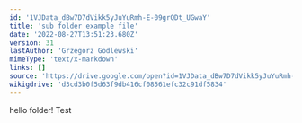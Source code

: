 ```yaml
---
id: '1VJData_dBw7D7dVikk5yJuYuRmh-E-09grQDt_UGwaY'
title: 'sub folder example file'
date: '2022-08-27T13:51:23.680Z'
version: 31
lastAuthor: 'Grzegorz Godlewski'
mimeType: 'text/x-markdown'
links: []
source: 'https://drive.google.com/open?id=1VJData_dBw7D7dVikk5yJuYuRmh-E-09grQDt_UGwaY'
wikigdrive: 'd3cd3b0f5d63f9db416cf08561efc32c91df5834'
---
```

hello folder!
Test

